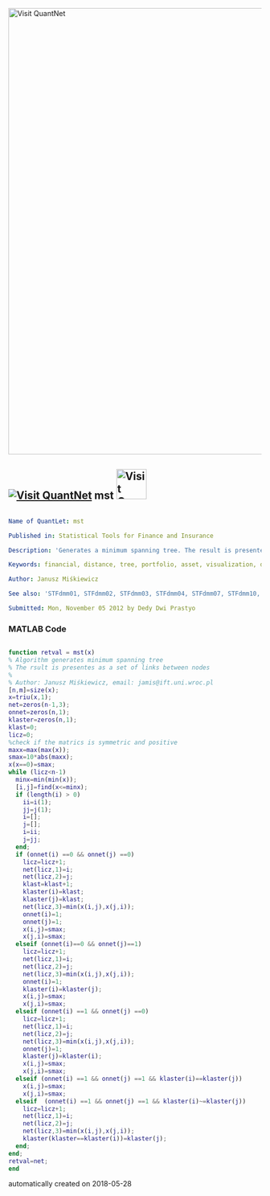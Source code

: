 [<img src="https://github.com/QuantLet/Styleguide-and-FAQ/blob/master/pictures/banner.png" width="888" alt="Visit QuantNet">](http://quantlet.de/)

## [<img src="https://github.com/QuantLet/Styleguide-and-FAQ/blob/master/pictures/qloqo.png" alt="Visit QuantNet">](http://quantlet.de/) **mst** [<img src="https://github.com/QuantLet/Styleguide-and-FAQ/blob/master/pictures/QN2.png" width="60" alt="Visit QuantNet 2.0">](http://quantlet.de/)

```yaml

Name of QuantLet: mst

Published in: Statistical Tools for Finance and Insurance

Description: 'Generates a minimum spanning tree. The result is presented as a set of links between nodes.'

Keywords: financial, distance, tree, portfolio, asset, visualization, descriptive-statistics

Author: Janusz Miśkiewicz

See also: 'STFdmm01, STFdmm02, STFdmm03, STFdmm04, STFdmm07, STFdmm10, STFdmm11, STFdmm12, STFdmm13, STFdmm14, STFdmm15, manh, theil, umlp' 

Submitted: Mon, November 05 2012 by Dedy Dwi Prastyo


```

### MATLAB Code
```matlab

function retval = mst(x)
% Algorithm generates minimum spanning tree
% The rsult is presentes as a set of links between nodes
%
% Author: Janusz Miśkiewicz, email: jamis@ift.uni.wroc.pl
[n,m]=size(x);
x=triu(x,1);
net=zeros(n-1,3);
onnet=zeros(n,1);
klaster=zeros(n,1);
klast=0;
licz=0;
%check if the matrics is symmetric and positive
maxx=max(max(x));
smax=10*abs(maxx);
x(x==0)=smax;
while (licz<n-1)
  minx=min(min(x));
  [i,j]=find(x<=minx);
  if (length(i) > 0) 
    ii=i(1);
    jj=j(1);
    i=[];
    j=[];
    i=ii;
    j=jj;
  end;
  if (onnet(i) ==0 && onnet(j) ==0)
    licz=licz+1;
    net(licz,1)=i;
    net(licz,2)=j;
    klast=klast+1;
    klaster(i)=klast;
    klaster(j)=klast;
    net(licz,3)=min(x(i,j),x(j,i));
    onnet(i)=1;
    onnet(j)=1;
    x(i,j)=smax;
    x(j,i)=smax;
  elseif (onnet(i)==0 && onnet(j)==1)  
    licz=licz+1;
    net(licz,1)=i;
    net(licz,2)=j;
    net(licz,3)=min(x(i,j),x(j,i));
    onnet(i)=1;
    klaster(i)=klaster(j);
    x(i,j)=smax;
    x(j,i)=smax;
  elseif (onnet(i) ==1 && onnet(j) ==0)  
    licz=licz+1;
    net(licz,1)=i;
    net(licz,2)=j;
    net(licz,3)=min(x(i,j),x(j,i));
    onnet(j)=1;
    klaster(j)=klaster(i);
    x(i,j)=smax;
    x(j,i)=smax;
  elseif (onnet(i) ==1 && onnet(j) ==1 && klaster(i)==klaster(j))  
    x(i,j)=smax;
    x(j,i)=smax;
  elseif  (onnet(i) ==1 && onnet(j) ==1 && klaster(i)~=klaster(j))
    licz=licz+1;
    net(licz,1)=i;
    net(licz,2)=j;
    net(licz,3)=min(x(i,j),x(j,i));
    klaster(klaster==klaster(i))=klaster(j);
  end;
end;
retval=net;
end
```

automatically created on 2018-05-28